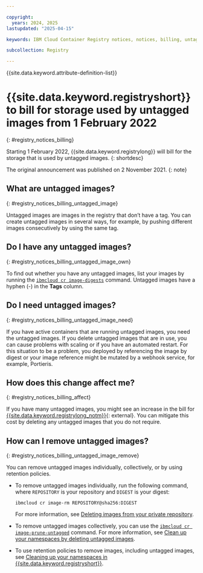 ```yaml
---

copyright:
  years: 2024, 2025
lastupdated: "2025-04-15"

keywords: IBM Cloud Container Registry notices, notices, billing, untagged images

subcollection: Registry

---
```


{{site.data.keyword.attribute-definition-list}}

# {{site.data.keyword.registryshort}} to bill for storage used by untagged images from 1 February 2022
{: #registry_notices_billing}

Starting 1 February 2022, {{site.data.keyword.registrylong}} will bill for the storage that is used by untagged images.
{: shortdesc}

The original announcement was published on 2 November 2021.
{: note}

## What are untagged images?
{: #registry_notices_billing_untagged_image}

Untagged images are images in the registry that don’t have a tag. You can create untagged images in several ways, for example, by pushing different images consecutively by using the same tag.

## Do I have any untagged images?
{: #registry_notices_billing_untagged_image_own}

To find out whether you have any untagged images, list your images by running the [`ibmcloud cr image-digests`](/docs/Registry?topic=Registry-containerregcli#bx_cr_image_digests) command. Untagged images have a hyphen (-) in the **Tags** column.

## Do I need untagged images?
{: #registry_notices_billing_untagged_image_need}

If you have active containers that are running untagged images, you need the untagged images. If you delete untagged images that are in use, you can cause problems with scaling or if you have an automated restart. For this situation to be a problem, you deployed by referencing the image by digest or your image reference might be mutated by a webhook service, for example, Portieris.

## How does this change affect me?
{: #registry_notices_billing_affect}

If you have many untagged images, you might see an increase in the bill for [{{site.data.keyword.registrylong_notm}}](https://www.ibm.com/products/container-registry){: external}. You can mitigate this cost by deleting any untagged images that you do not require.

## How can I remove untagged images?
{: #registry_notices_billing_untagged_image_remove}

You can remove untagged images individually, collectively, or by using retention policies.

-  To remove untagged images individually, run the following command, where `REPOSITORY` is your repository and `DIGEST` is your digest:

    `ibmcloud cr image-rm REPOSITORY@sha256:DIGEST`

    For more information, see [Deleting images from your private repository](/docs/Registry?topic=Registry-registry_images_#registry_images_remove).
- To remove untagged images collectively, you can use the [`ibmcloud cr image-prune-untagged`](/docs/Registry?topic=Registry-containerregcli#ic_cr_image_prune_untagged) command. For more information, see [Clean up your namespaces by deleting untagged images](/docs/Registry?topic=Registry-registry_retention#retention_images_untagged).
- To use retention policies to remove images, including untagged images, see [Cleaning up your namespaces in {{site.data.keyword.registryshort}}](/docs/Registry?topic=Registry-registry_retention).
